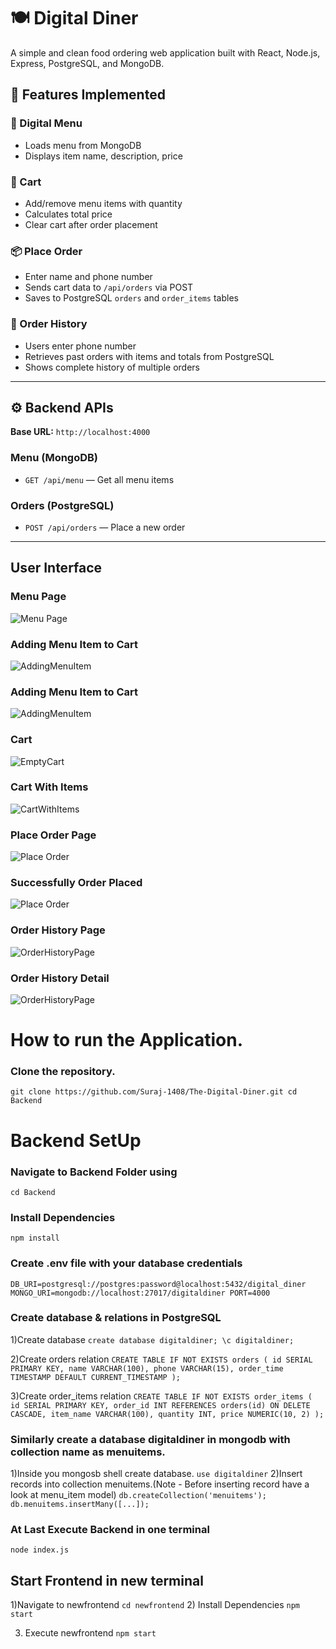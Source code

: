 # 🍽️ Digital Diner

A simple and clean food ordering web application built with React, Node.js, Express, PostgreSQL, and MongoDB.


## 🚀 Features Implemented

### 🧾 Digital Menu
- Loads menu from MongoDB
- Displays item name, description, price

### 🛒 Cart
- Add/remove menu items with quantity
- Calculates total price
- Clear cart after order placement

### 📦 Place Order
- Enter name and phone number
- Sends cart data to `/api/orders` via POST
- Saves to PostgreSQL `orders` and `order_items` tables

### 📖 Order History
- Users enter phone number
- Retrieves past orders with items and totals from PostgreSQL
- Shows complete history of multiple orders

---

## ⚙️ Backend APIs

**Base URL:** `http://localhost:4000`

### **Menu (MongoDB)**
- `GET /api/menu` — Get all menu items

### **Orders (PostgreSQL)**
- `POST /api/orders` — Place a new order  


---
## User Interface

### Menu Page
![Menu Page](assets/MenuItemPage.png)

### Adding Menu Item to Cart
![AddingMenuItem](assets/AddingMenuItem.png)

### Adding Menu Item to Cart
![AddingMenuItem](assets/AddingMenuItem.png)

### Cart
![EmptyCart](assets/EmptyCart.png)

### Cart With Items
![CartWithItems](assets/CartWithItems.png)


### Place Order Page
![Place Order](assets/PlaceOrderPage.png)

### Successfully Order Placed
![Place Order](assets/SuccessfullOrderPlacing.png)


### Order History Page
![OrderHistoryPage](assets/OrderHistoryPage.png)

### Order History Detail
![OrderHistoryPage](assets/OrderHistoryDetails.png)


# How to run the Application.

### Clone the repository.
`
git clone https://github.com/Suraj-1408/The-Digital-Diner.git
cd Backend
`

# Backend SetUp
### Navigate to Backend Folder using 
` cd Backend `

### Install Dependencies 
` npm install `

### Create .env file with your database credentials 
` DB_URI=postgresql://postgres:password@localhost:5432/digital_diner
  MONGO_URI=mongodb://localhost:27017/digitaldiner
  PORT=4000
`

### Create database & relations in PostgreSQL
1)Create database
` create database digitaldiner;
\c digitaldiner;
`

2)Create orders relation
`CREATE TABLE IF NOT EXISTS orders (
    id SERIAL PRIMARY KEY,
    name VARCHAR(100),
    phone VARCHAR(15),
    order_time TIMESTAMP DEFAULT CURRENT_TIMESTAMP
);
`

3)Create order_items relation
`CREATE TABLE IF NOT EXISTS order_items (
    id SERIAL PRIMARY KEY,
    order_id INT REFERENCES orders(id) ON DELETE CASCADE,
    item_name VARCHAR(100),
    quantity INT,
    price NUMERIC(10, 2)
);
`

### Similarly create a database digitaldiner in mongodb with collection name as menuitems.
1)Inside you mongosb shell create database.
`
 use digitaldiner
`
2)Insert records into collection menuitems.(Note - Before inserting record have a look at menu_item model)
`
db.createCollection('menuitems');
db.menuitems.insertMany([...]);
`

### At Last Execute Backend in one terminal
`
node index.js
`

## Start Frontend in new terminal
1)Navigate to newfrontend
` cd newfrontend
`
2) Install Dependencies 
`
npm start
`

3) Execute newfrontend
`
  npm start
`
